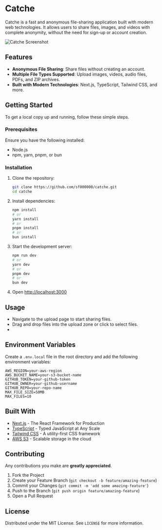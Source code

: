# Catche

Catche is a fast and anonymous file-sharing application built with modern web technologies. It allows users to share files, images, and videos with complete anonymity, without the need for sign-up or account creation.

![Catche Screenshot](https://i.postimg.cc/76F8cygn/664-2x-shots-so.png)

## Features

-   **Anonymous File Sharing**: Share files without creating an account.
-   **Multiple File Types Supported**: Upload images, videos, audio files, PDFs, and ZIP archives.
-   **Built with Modern Technologies**: Next.js, TypeScript, Tailwind CSS, and more.

## Getting Started

To get a local copy up and running, follow these simple steps.

### Prerequisites

Ensure you have the following installed:

-   Node.js
-   npm, yarn, pnpm, or bun

### Installation

1. Clone the repository:

    ```bash
    git clone https://github.com/sf000000/catche.git
    cd catche
    ```

2. Install dependencies:

    ```bash
    npm install
    # or
    yarn install
    # or
    pnpm install
    # or
    bun install
    ```

3. Start the development server:

    ```bash
    npm run dev
    # or
    yarn dev
    # or
    pnpm dev
    # or
    bun dev
    ```

4. Open [http://localhost:3000](http://localhost:3000)

## Usage

-   Navigate to the upload page to start sharing files.
-   Drag and drop files into the upload zone or click to select files.
-

## Environment Variables

Create a `.env.local` file in the root directory and add the following environment variables:

```
AWS_REGION=your-aws-region
AWS_BUCKET_NAME=your-s3-bucket-name
GITHUB_TOKEN=your-github-token
GITHUB_OWNER=your-github-username
GITHUB_REPO=your-repo-name
MAX_FILE_SIZE=50MB
MAX_FILES=10
```

## Built With

-   [Next.js](https://nextjs.org) - The React Framework for Production
-   [TypeScript](https://www.typescriptlang.org) - Typed JavaScript at Any Scale
-   [Tailwind CSS](https://tailwindcss.com) - A utility-first CSS framework
-   [AWS S3](https://aws.amazon.com/s3/) - Scalable storage in the cloud

## Contributing

Any contributions you make are **greatly appreciated**.

1. Fork the Project
2. Create your Feature Branch (`git checkout -b feature/amazing-feature`)
3. Commit your Changes (`git commit -m 'add some amazing-feature'`)
4. Push to the Branch (`git push origin feature/amazing-feature`)
5. Open a Pull Request

## License

Distributed under the MIT License. See `LICENSE` for more information.
